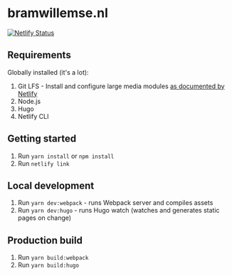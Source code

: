 # bramwillemse.nl
[![Netlify Status](https://api.netlify.com/api/v1/badges/e80b820a-f761-4c5c-a82b-91a188c84108/deploy-status)](https://app.netlify.com/sites/bw-home/deploys)

## Requirements
Globally installed (it's a lot):
1. Git LFS - Install and configure large media modules [as documented by Netlify](https://docs.netlify.com/large-media/requirements-and-limitations/#requirements)
2. Node.js
2. Hugo
5. Netlify CLI

## Getting started
1. Run `yarn install` or `npm install`
3. Run `netlify link`

## Local development
1. Run `yarn dev:webpack` - runs Webpack server and compiles assets
2. Run `yarn dev:hugo` - runs Hugo watch (watches and generates static pages on change)

## Production build
1. Run `yarn build:webpack`
2. Run `yarn build:hugo`


